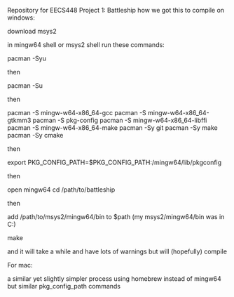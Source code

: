 Repository for EECS448 Project 1: Battleship
how we got this to compile on windows:

download msys2 

in mingw64 shell or msys2 shell run these commands:

pacman -Syu

then

pacman -Su

then

pacman -S mingw-w64-x86_64-gcc
pacman -S mingw-w64-x86_64-gtkmm3
pacman -S pkg-config
pacman -S mingw-w64-x86_64-libffi
pacman -S mingw-w64-x86_64-make
pacman -Sy git
pacman -Sy make
pacman -Sy cmake

then

export PKG_CONFIG_PATH=$PKG_CONFIG_PATH:/mingw64/lib/pkgconfig

then

open mingw64
cd /path/to/battleship

then

add /path/to/msys2/mingw64/bin to $path (my msys2/mingw64/bin was in C:\)

make

and it will take a while and have lots of warnings but will (hopefully) compile

For mac:

a similar yet slightly simpler process using homebrew instead of mingw64
but similar pkg_config_path commands
